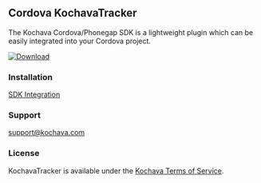 ## Cordova KochavaTracker
The Kochava Cordova/Phonegap SDK is a lightweight plugin which can be easily integrated into your Cordova project.

[![Download](https://img.shields.io/github/v/release/Kochava/Cordova-KochavaTracker-Releases?include_prereleases&sort=semver)](https://github.com/Kochava/Cordova-KochavaTracker-Releases/releases)

### Installation
[SDK Integration](https://support.kochava.com/sdk-integration/cordova-sdk-integration/)

### Support
support@kochava.com

### License
KochavaTracker is available under the [Kochava Terms of Service](https://www.kochava.com/terms-of-service/).

